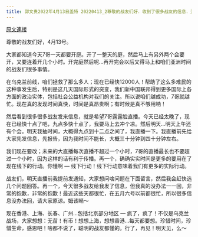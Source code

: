 ```yaml
---
title: 郭文贵2022年4月13日盖特 20220413_2尊敬的战友们好．收到了很多战友的信息．无法全部回复……非常的抱歉????????????????????????????????????????明天上午我会抽时间直播半小时左右，一切都已经开始！
---
```


[原文連接](https://gnews.org/ThreadView/53481171)

尊敬的战友们好，4月13号。


大家都知道今天7哥一天都要开庭。开了一整天的庭，然后马上有另外两个会要开，又要连着开几个小时。开完庭然后呢…再开完会以后又得马上和咱们亚洲时间的战友们很多事情。


在乌克兰前线，咱们拯救了那么多人；现在已经快12000人！帮助了这么多难民的这种事发生后，特别是这几天国际形式的突变，我们新中国联邦得到更多国际上各方面的政治实体，包括社会公益机构对我们的关注。所以说咱们越成功，7哥就越忙。现在真的发现时间真快，时间是真昂贵啊；有时候是真不够用呐！


然后看到很多很多战友发来信息，就是希望7哥露露脸直播。今天已经太晚了，现在已经快十点了吧，九点多快十点了，我要马上去冲个凉。然后明天…明天上午还有个会。明天我抽时间，大概得九点到十二点之间了，我直播一下。我直播前先给大家先发信息，先报告，因为我时间不能长，大概三十分钟到四十分钟左右。


我们现在要改；未来的大直播每次直播不超过一个小时，7哥的直播最长也不要超过一个小时，因为这样的话有利于传播。再一个，确确实实时间是更多的要用在了现在线下的行动。你懂啊 — 线下行动！线下行动意味着我们有更多的实际行动。


战友们，明天直播前我提前发通知，大家想问啥问题在下面留言，然后我会赶快选几个问题回答。再一个，今天很多战友给我发了信息，但我真的没办法一一回，非常的抱歉，非常的抱歉！最近这些天都很忙，在五月六号以前都很忙，所以很多信息没办法回，请大家原谅。姆该嗮～


现在香港、上海、长春、广州…包括北京部分地区 — 疯了，疯了！不仅是乌克兰战场，大家想想：无苗！有币！想想上海，想想香港…每天都要想。珍惜时间，珍惜生命，感恩吧！啥都不说了，聪明的战友都懂的。行了，再见！明天见，么～
